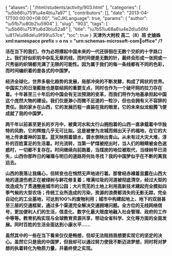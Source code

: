 {
    "aliases": [
        "/html/students/activity/903.html"
    ],
    "categories": [
        "\u5b66\u751f\u4e4b\u7a97"
    ],
    "contributors": [],
    "date": "2013-04-17T00:00:00+08:00",
    "isCJKLanguage": true,
    "params": {
        "author": "\u5fb7\u80b2\u5904"
    },
    "slug": "903",
    "tags": [
        "\u5b66\u751f\u6d3b\u52a8"
    ],
    "title": "\u7b51\u68a6\u4e2d\u56fd   \u817e\u98de\u9f99\u57ce",
    "toc": true
}
**天津外大附校 高二（8）班 史媮姝xml:namespace prefix = o ns = "urn:schemas-microsoft-com:office:office" /?**

**活在当下的我们，作为必将撑起中国未来的一代还徘徊在无数个交织的十字路口上。我们好似织机中杂乱无章的线，而时间便是无数的针，最终会形成一张网或一尺秀丽的织锦都充满了无限的可能性。因为属于我们的每一条线都有不同的色彩，而时间编织着的是各式的中国梦。**

**经济全球化，世界多极化趋势的发展，局部冲突的不断发酵，构成了网状的世界。中国实力的日渐膨胀也是联结网的重要支点，同时也作为一个破坏网的拉力存在着。十年甚至三十年后的中国会有无法预测的变革，而我们将作为地基承担起中国这个庞然大物的建设。我们仅是渺小而微不足道的一粒沙，但也会拥有义不容辞的责任。我的家乡在山西，它的发展历程一直装在我的眼里，它的未来似龙般腾飞便成就了我的中国梦。**

**两千年以前甚至更长的岁月中，被黄河水和太行山拥抱着的山西一直承载着中华独特的风韵，它的辉煌几乎无可比拟。这是被誉为龙城而频出天子的福地，在它的大地上传承着神的旨意。蓝天映照着碧水，碧水倒映出青山。从未有过大灾大难，淳朴的百姓富足的生活着。时光流转，当第一铲煤被挖出时，当人们的眼睛被金色迷惑时，一切都不复存在。时间继续向前跑着，当煤炭的地位被取代，当绿树早已消失，山西你那昨日的璀璨与明日的道路将何处寻找？我的中国梦似乎在不断的离我远去。**

**山西的衰落让我痛心，但转变也在悄然无声地进行着。那曾经赤裸着显露在山西大地的道道伤疤正在被绿树与鲜花修复着；堆满垃圾的河道被彻底清空，经过大型的改造成为了贯通整座城市的公园；大片荒芜的土地上利用高新技术建起完全模拟四季气候的大型农场；传统工业所造成的污染，资源的浪费都消失的无影无踪，完全自动化的工业基地，可达到100%的废物利用；城市中构建起地上、地下的双层甚至三层的交通框架，通过多个渠道完全解决交通拥堵问题。全方位的无线网络信号，更加便利人们的生活，信息化、数字化最大限度地融入社会管理、政府的工作中等等。教育机构实现与全球教育资源共享，带动全省科学、文化等方面的全面发展。同时百姓的生活全面达到小康水平……**

**虽然其中的一些在当下看来仅仅是畅想，但却无法阻挡我想要实现它的坚定的决心。虽然它只是我的中国梦，但我却可以通过努力使我不断迈进梦想，同时将对梦想的执着转化为物质力量，并最终使之实现。**

